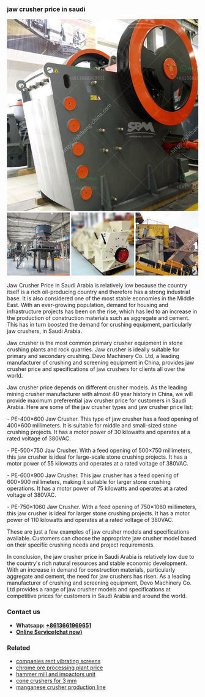 <h3>jaw crusher price in saudi</h3><img src='1706766843.jpg' alt=''><p>Jaw Crusher Price in Saudi Arabia is relatively low because the country itself is a rich oil-producing country and therefore has a strong industrial base. It is also considered one of the most stable economies in the Middle East. With an ever-growing population, demand for housing and infrastructure projects has been on the rise, which has led to an increase in the production of construction materials such as aggregate and cement. This has in turn boosted the demand for crushing equipment, particularly jaw crushers, in Saudi Arabia.</p><p>Jaw crusher is the most common primary crusher equipment in stone crushing plants and rock quarries. Jaw crusher is ideally suitable for primary and secondary crushing. Devo Machinery Co. Ltd, a leading manufacturer of crushing and screening equipment in China, provides jaw crusher price and specifications of jaw crushers for clients all over the world.</p><p>Jaw crusher price depends on different crusher models. As the leading mining crusher manufacturer with almost 40 year history in China, we will provide maximum preferential jaw crusher price for customers in Saudi Arabia. Here are some of the jaw crusher types and jaw crusher price list:</p><p>- PE-400×600 Jaw Crusher. This type of jaw crusher has a feed opening of 400×600 millimeters. It is suitable for middle and small-sized stone crushing projects. It has a motor power of 30 kilowatts and operates at a rated voltage of 380VAC.</p><p>- PE-500×750 Jaw Crusher. With a feed opening of 500×750 millimeters, this jaw crusher is ideal for large-scale stone crushing projects. It has a motor power of 55 kilowatts and operates at a rated voltage of 380VAC.</p><p>- PE-600×900 Jaw Crusher. This jaw crusher has a feed opening of 600×900 millimeters, making it suitable for larger stone crushing operations. It has a motor power of 75 kilowatts and operates at a rated voltage of 380VAC.</p><p>- PE-750×1060 Jaw Crusher. With a feed opening of 750×1060 millimeters, this jaw crusher is ideal for larger stone crushing projects. It has a motor power of 110 kilowatts and operates at a rated voltage of 380VAC.</p><p>These are just a few examples of jaw crusher models and specifications available. Customers can choose the appropriate jaw crusher model based on their specific crushing needs and project requirements.</p><p>In conclusion, the jaw crusher price in Saudi Arabia is relatively low due to the country's rich natural resources and stable economic development. With an increase in demand for construction materials, particularly aggregate and cement, the need for jaw crushers has risen. As a leading manufacturer of crushing and screening equipment, Devo Machinery Co. Ltd provides a range of jaw crusher models and specifications at competitive prices for customers in Saudi Arabia and around the world.</p><h3>Contact us</h3><ul><li><strong>Whatsapp:&nbsp;<a href="https://wa.me/8613661969651">+8613661969651</a></strong></li><li><a href="https://swt.shibang-china.com/?git&amp;zhl&amp;jaw crusher price in saudi"><strong>Online Service(chat now)</strong></a></li></ul><h3>Related</h3><ul><li><a href='companies rent vibrating screens.md'>companies rent vibrating screens</a></li><li><a href='chrome ore processing plant price.md'>chrome ore processing plant price</a></li><li><a href='hammer mill and impactors unit.md'>hammer mill and impactors unit</a></li><li><a href='cone crushers for 3 mm.md'>cone crushers for 3 mm</a></li><li><a href='manganese crusher production line.md'>manganese crusher production line</a></li></ul>